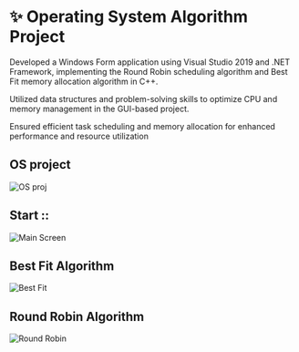 # ✨ Operating System Algorithm Project
Developed a Windows Form application using Visual Studio 2019 and .NET Framework, implementing the Round Robin scheduling algorithm and Best Fit memory allocation algorithm in C++.

Utilized data structures and problem-solving skills to optimize CPU and memory management in the GUI-based project.

Ensured efficient task scheduling and memory allocation for enhanced performance and resource utilization

## OS project
![OS proj](https://github.com/user-attachments/assets/ac9e186b-14c3-441a-b0e1-226ed07f57fb)
## Start ::
![Main Screen](https://github.com/user-attachments/assets/da5e1247-5366-47d7-b35b-830d35d77b54)
## Best Fit Algorithm
![Best Fit](https://github.com/user-attachments/assets/1d0d8c61-7713-46e8-a9d1-4ee8c8163035)
## Round Robin Algorithm
![Round Robin](https://github.com/user-attachments/assets/22c182b9-998f-4e11-afe1-4675558a9563)


